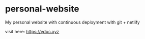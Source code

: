 # personal-website
My personal website with continuous deployment with git + netlify

visit here: https://ydoc.xyz

